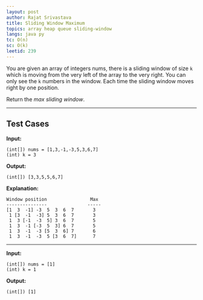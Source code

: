 ```yaml
---
layout: post
author: Rajat Srivastava
title: Sliding Window Maximum
topics: array heap queue sliding-window
langs: java py
tc: O(n)
sc: O(k)
leetid: 239
---
```


You are given an array of integers nums, 
there is a sliding window of size `k` which is moving from the very left of the array to the very right. 
You can only see the `k` numbers in the window. 
Each time the sliding window moves right by one position.

Return the _max sliding window_.

---

## Test Cases

**Input:** 
```
(int[]) nums = [1,3,-1,-3,5,3,6,7]
(int) k = 3
```

**Output:** 
```
(int[]) [3,3,5,5,6,7]
```

**Explanation:**
```
Window position                Max
---------------               -----
[1  3  -1] -3  5  3  6  7       3
 1 [3  -1  -3] 5  3  6  7       3
 1  3 [-1  -3  5] 3  6  7       5
 1  3  -1 [-3  5  3] 6  7       5
 1  3  -1  -3 [5  3  6] 7       6
 1  3  -1  -3  5 [3  6  7]      7
```

---

**Input:**
```
(int[]) nums = [1]
(int) k = 1
```

**Output:**
```
(int[]) [1]
```